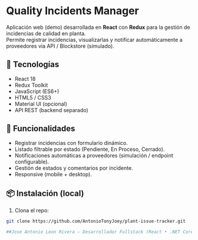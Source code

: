 # Quality Incidents Manager

Aplicación web (demo) desarrollada en **React** con **Redux** para la gestión de incidencias de calidad en planta.  
Permite registrar incidencias, visualizarlas y notificar automáticamente a proveedores via API / Blockstore (simulado).

## 🚀 Tecnologías
- React 18
- Redux Toolkit
- JavaScript (ES6+)
- HTML5 / CSS3
- Material UI (opcional)
- API REST (backend separado)

## 📌 Funcionalidades
- Registrar incidencias con formulario dinámico.
- Listado filtrable por estado (Pendiente, En Proceso, Cerrado).
- Notificaciones automáticas a proveedores (simulación / endpoint configurable).
- Gestión de estados y comentarios por incidente.
- Responsive (mobile + desktop).

## 📦 Instalación (local)
1. Clona el repo:
```bash
git clone https://github.com/AntonioTonyJoey/plant-issue-tracker.git

##Jose Antonio Leon Rivera — Desarrollador Fullstack (React • .NET Core • SQL)